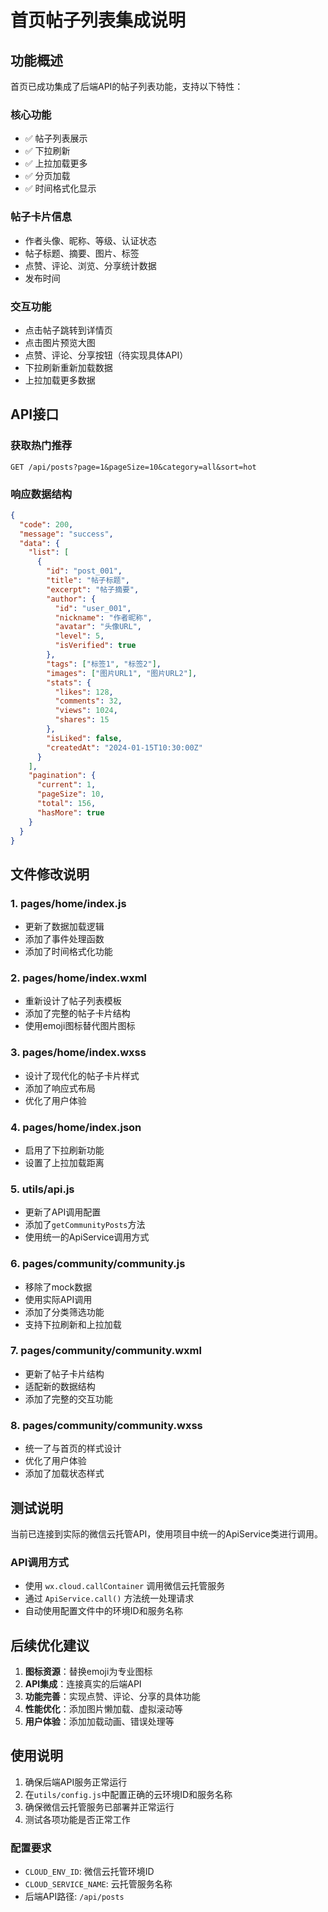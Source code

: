 # 首页帖子列表集成说明

## 功能概述

首页已成功集成了后端API的帖子列表功能，支持以下特性：

### 核心功能
- ✅ 帖子列表展示
- ✅ 下拉刷新
- ✅ 上拉加载更多
- ✅ 分页加载
- ✅ 时间格式化显示

### 帖子卡片信息
- 作者头像、昵称、等级、认证状态
- 帖子标题、摘要、图片、标签
- 点赞、评论、浏览、分享统计数据
- 发布时间

### 交互功能
- 点击帖子跳转到详情页
- 点击图片预览大图
- 点赞、评论、分享按钮（待实现具体API）
- 下拉刷新重新加载数据
- 上拉加载更多数据

## API接口

### 获取热门推荐
```
GET /api/posts?page=1&pageSize=10&category=all&sort=hot
```

### 响应数据结构
```json
{
  "code": 200,
  "message": "success",
  "data": {
    "list": [
      {
        "id": "post_001",
        "title": "帖子标题",
        "excerpt": "帖子摘要",
        "author": {
          "id": "user_001",
          "nickname": "作者昵称",
          "avatar": "头像URL",
          "level": 5,
          "isVerified": true
        },
        "tags": ["标签1", "标签2"],
        "images": ["图片URL1", "图片URL2"],
        "stats": {
          "likes": 128,
          "comments": 32,
          "views": 1024,
          "shares": 15
        },
        "isLiked": false,
        "createdAt": "2024-01-15T10:30:00Z"
      }
    ],
    "pagination": {
      "current": 1,
      "pageSize": 10,
      "total": 156,
      "hasMore": true
    }
  }
}
```

## 文件修改说明

### 1. pages/home/index.js
- 更新了数据加载逻辑
- 添加了事件处理函数
- 添加了时间格式化功能

### 2. pages/home/index.wxml
- 重新设计了帖子列表模板
- 添加了完整的帖子卡片结构
- 使用emoji图标替代图片图标

### 3. pages/home/index.wxss
- 设计了现代化的帖子卡片样式
- 添加了响应式布局
- 优化了用户体验

### 4. pages/home/index.json
- 启用了下拉刷新功能
- 设置了上拉加载距离

### 5. utils/api.js
- 更新了API调用配置
- 添加了`getCommunityPosts`方法
- 使用统一的ApiService调用方式

### 6. pages/community/community.js
- 移除了mock数据
- 使用实际API调用
- 添加了分类筛选功能
- 支持下拉刷新和上拉加载

### 7. pages/community/community.wxml
- 更新了帖子卡片结构
- 适配新的数据结构
- 添加了完整的交互功能

### 8. pages/community/community.wxss
- 统一了与首页的样式设计
- 优化了用户体验
- 添加了加载状态样式

## 测试说明

当前已连接到实际的微信云托管API，使用项目中统一的ApiService类进行调用。

### API调用方式
- 使用 `wx.cloud.callContainer` 调用微信云托管服务
- 通过 `ApiService.call()` 方法统一处理请求
- 自动使用配置文件中的环境ID和服务名称

## 后续优化建议

1. **图标资源**：替换emoji为专业图标
2. **API集成**：连接真实的后端API
3. **功能完善**：实现点赞、评论、分享的具体功能
4. **性能优化**：添加图片懒加载、虚拟滚动等
5. **用户体验**：添加加载动画、错误处理等

## 使用说明

1. 确保后端API服务正常运行
2. 在`utils/config.js`中配置正确的云环境ID和服务名称
3. 确保微信云托管服务已部署并正常运行
4. 测试各项功能是否正常工作

### 配置要求
- `CLOUD_ENV_ID`: 微信云托管环境ID
- `CLOUD_SERVICE_NAME`: 云托管服务名称
- 后端API路径: `/api/posts` 